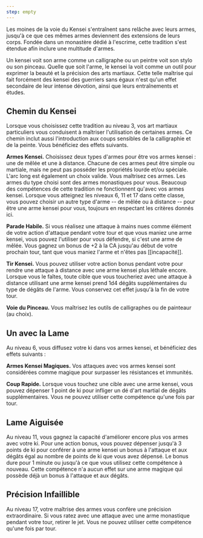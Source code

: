 ```yaml
---
step: empty
---
```

Les moines de la voie du Kensei s'entraînent sans relâche avec leurs armes, jusqu'à ce que ces mêmes armes deviennent des extensions de leurs corps. Fondée dans un monastère dédié à l'escrime, cette tradition s'est étendue afin inclure une multitude d'armes.

Un kensei voit son arme comme un calligraphe ou un peintre voit son stylo ou son pinceau. Quelle que soit l'arme, le kensei la voit comme un outil pour exprimer la beauté et la précision des arts martiaux. Cette telle maîtrise qui fait forcément des kensei des guerriers sans égaux n'est qu'un effet secondaire de leur intense dévotion, ainsi que leurs entraînements et études.

## Chemin du Kensei

Lorsque vous choisissez cette tradition au niveau 3, vos art martiaux particuliers vous conduisent à maîtriser l'utilisation de certaines armes. Ce chemin inclut aussi l'introduction aux coups sensibles de la calligraphie et de la peinte. Vous bénéficiez des effets suivants.

**Armes Kensei.** Choisissez deux types d'armes pour être vos armes kensei : une de mêlée et une à distance. Chacune de ces armes peut être simple ou martiale, mais ne peut pas posséder les propriétés lourde et/ou spéciale. L'arc long est également un choix valide. Vous maîtrisez ces armes. Les armes du type choisi sont des armes monastiques pour vous. Beaucoup des compétences de cette tradition ne fonctionnent qu'avec vos armes kensei. Lorsque vous atteignez les niveaux 6, 11 et 17 dans cette classe, vous pouvez choisir un autre type d'arme -- de mêlée ou à distance -- pour être une arme kensei pour vous, toujours en respectant les critères donnés ici.

**Parade Habile.** Si vous réalisez une attaque à mains nues comme élément de votre action d'attaque pendant votre tour et que vous maniez une arme kensei, vous pouvez l'utiliser pour vous défendre, si c'est une arme de mêlée. Vous gagnez un bonus de +2 à la CA jusqu'au début de votre prochain tour, tant que vous maniez l'arme et n'êtes pas [[incapacité]].

**Tir Kensei.** Vous pouvez utiliser votre action bonus pendant votre pour rendre une attaque à distance avec une arme kensei plus léthale encore. Lorsque vous le faîtes, toute cible que vous toucheriez avec une attaque à distance utilisant une arme kensei prend 1d4 dégâts supplémentaires du type de dégâts de l'arme. Vous conservez cet effet jusqu'à la fin de votre tour.

**Voie du Pinceau.** Vous maîtrisez les outils de calligraphes ou de painteaur (au choix).

## Un avec la Lame

Au niveau 6, vous diffusez votre ki dans vos armes kensei, et bénéficiez des effets suivants : 

**Armes Kensei Magiques.** Vos attaques avec vos armes kensei sont considérées comme magique pour surpasser les résistances et immunités.

**Coup Rapide.** Lorsque vous touchez une cible avec une arme kensei, vous pouvez dépenser 1 point de ki pour infliger un dé d'art martial de dégâts supplémentaires. Vous ne pouvez utiliser cette compétence qu'une fois par tour.

## Lame Aiguisée

Au niveau 11, vous gagnez la capacité d'améliorer encore plus vos armes avec votre ki. Pour une action bonus, vous pouvez dépenser jusqu'à 3 points de ki pour conférer à une arme kensei un bonus à l'attaque et aux dégâts égal au nombre de points de ki que vous avez dépensé. Le bonus dure pour 1 minute ou jusqu'à ce que vous utilisez cette compétence à nouveau. Cette compétence n'a aucun effet sur une arme magique qui possède déjà un bonus à l'attaque et aux dégâts.

## Précision Infaillible

Au niveau 17, votre maîtrise des armes vous confère une précision extraordinaire. Si vous ratez avec une attaque avec une arme monastique pendant votre tour, retirer le jet. Vous ne pouvez utiliser cette compétence qu'une fois par tour.

